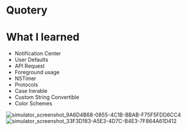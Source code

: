 # Quotery

# What I learned

- Notification Center
- User Defaults
- API Request
- Foreground usage
- NSTimer
- Protocols
- Case Irerable
- Custom String Convertible
- Color Schemes

![simulator_screenshot_9A6D4B68-0855-4C1B-BBAB-F75F5FDD6CC4](https://user-images.githubusercontent.com/32113721/106839480-eb469900-6663-11eb-8f57-c4fdaa3a7548.png)
![simulator_screenshot_33F3D183-A5E3-4D7C-B4E3-7F864A61D412](https://user-images.githubusercontent.com/32113721/106839539-00bbc300-6664-11eb-8bd3-b3be0972b8c0.png)

